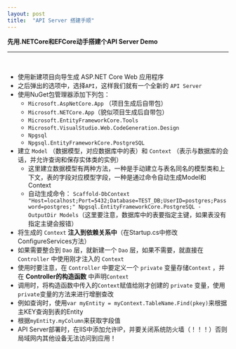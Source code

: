 ```yaml
---
layout: post
title:  "API Server 搭建手顺" 
---
```


**先用.NETCore和EFCore动手搭建个API Server Demo**

---
<br />

  - 使用新建项目向导生成 ASP.NET Core Web 应用程序
  - 之后弹出的选项中，选择``` API ```，这样我们就有一个全新的 ```API Server```
  - 使用NuGet包管理器添加下列包：
    - ```Microsoft.AspNetCore.App``` （项目生成后自带包）
    - ```Microsoft.NETCore.App```（貌似项目生成后自带包）
    - ```Microsoft.EntityFrameworkCore.Tools```
    - ```Microsoft.VisualStudio.Web.CodeGeneration.Design```
    - ```Npgsql```
    - ```Npgsql.EntityFrameworkCore.PostgreSQL```
  - 建立 ```Model``` （数据模型，对应数据库中的表）和 ```Context``` （表示与数据库的会话，并允许查询和保存实体类的实例）
    - 这里建立数据模型有两种方法，一种是手动建立与表名同名的模型类和上下文，表的字段对应模型字段，一种是通过命令自动生成Model和Context
    - 自动生成命令： ``` Scaffold-DbContext "Host=localhost;Port=5432;Database=TEST_DB;UserID=postgres;Password=postgres;" Npgsql.EntityFrameworkCore.PostgreSQL -OutputDir Models ```（这里要注意，数据库中的表要指定主键，如果表没有指定主键会报错）
  - 将生成的 ```Context``` **注入到依赖关系中**（在Startup.cs中修改ConfigureServices方法）
  - 如果需要整合到 ```Dao``` 层，就新建一个 ```Dao``` 层，如果不需要，就直接在 ```Controller``` 中使用刚才注入的 ```Context```
  - 使用时要注意，在 ```Controller``` 中要定义一个 ```private``` 变量存储```Context``` ，并在 **Controller的构造函数** 中声明```Context```
  - 调用时，将构造函数中传入的```Context```赋值给刚才创建的 ```private``` 变量，使用```private```变量的方法来进行增删查改
  - 例如查询时，使用```var myEntity = myContext.TableName.Find(pkey)```来根据主KEY查询到表的Entity
  - 根据```myEntity.myColumn```来获取字段值
  - API Server部署时，在IIS中添加允许IP，并要关闭系统防火墙（！！！）否则局域网内其他设备无法访问到应用！